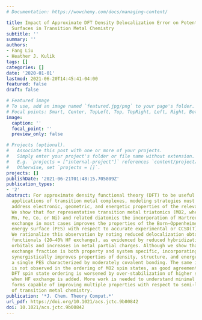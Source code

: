 ```yaml
---
# Documentation: https://wowchemy.com/docs/managing-content/

title: Impact of Approximate DFT Density Delocalization Error on Potential Energy
  Surfaces in Transition Metal Chemistry
subtitle: ''
summary: ''
authors:
- Fang Liu
- Heather J. Kulik
tags: []
categories: []
date: '2020-01-01'
lastmod: 2021-06-20T14:45:41-04:00
featured: false
draft: false

# Featured image
# To use, add an image named `featured.jpg/png` to your page's folder.
# Focal points: Smart, Center, TopLeft, Top, TopRight, Left, Right, BottomLeft, Bottom, BottomRight.
image:
  caption: ''
  focal_point: ''
  preview_only: false

# Projects (optional).
#   Associate this post with one or more of your projects.
#   Simply enter your project's folder or file name without extension.
#   E.g. `projects = ["internal-project"]` references `content/project/deep-learning/index.md`.
#   Otherwise, set `projects = []`.
projects: []
publishDate: '2021-06-21T01:48:15.705809Z'
publication_types:
- '2'
abstract: For approximate density functional theory (DFT) to be useful in catalytic
  applications of transition metal complexes, modeling strategies must simultaneously
  address electronic, geometric, and energetic properties of the relevant species.
  We show that for representative transition metal triatomics (MO2, where M = Cr,
  Mn, Fe, Co, or Ni) and related diatomics the incorporation of Hartree–Fock (HF)
  exchange in most cases improves the properties of the Born–Oppenheimer potential
  energy surface (PES) with respect to accurate experimental or CCSD(T) references.
  We rationalize this observation by noting reduced delocalization obtained with hybrid
  functionals (20–40% HF exchange), as evidenced by reduced hybridization of non-bonding
  orbitals and increases in metal partial charges. Although we show that the optimal
  exchange fraction is both property and system specific, incorporating HF exchange
  synergistically improves properties of density, structure, and energetics within
  a single PES characterized by moderately covalent bonding. The same improvement
  is not observed in the ordering of MO2 spin states, as good agreement of semi-local
  DFT spin state ordering is worsened by over-stabilization of higher spin states
  when HF exchange is added. More work is needed to understand minimal functional
  forms capable of improving multiple properties with respect to semi-local DFT descriptions
  of transition metal chemistry.
publication: '*J. Chem. Theory Comput.*'
url_pdf: https://doi.org/10.1021/acs.jctc.9b00842
doi: 10.1021/acs.jctc.9b00842
---
```

